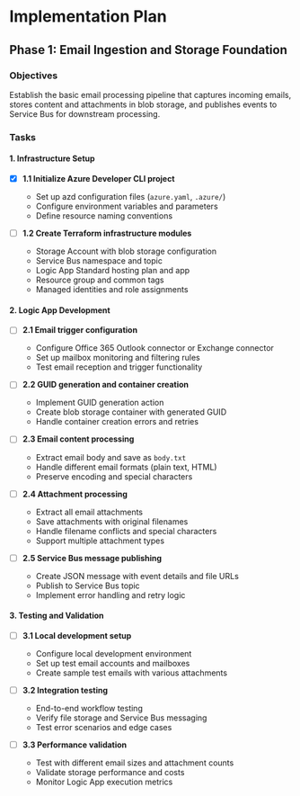 # Implementation Plan

## Phase 1: Email Ingestion and Storage Foundation

### Objectives
Establish the basic email processing pipeline that captures incoming emails, stores content and attachments in blob storage, and publishes events to Service Bus for downstream processing.

### Tasks

#### 1. Infrastructure Setup
- [x] **1.1 Initialize Azure Developer CLI project**
  - Set up azd configuration files (`azure.yaml`, `.azure/`)
  - Configure environment variables and parameters
  - Define resource naming conventions

- [ ] **1.2 Create Terraform infrastructure modules**
  - Storage Account with blob storage configuration
  - Service Bus namespace and topic
  - Logic App Standard hosting plan and app
  - Resource group and common tags
  - Managed identities and role assignments

#### 2. Logic App Development
- [ ] **2.1 Email trigger configuration**
  - Configure Office 365 Outlook connector or Exchange connector
  - Set up mailbox monitoring and filtering rules
  - Test email reception and trigger functionality

- [ ] **2.2 GUID generation and container creation**
  - Implement GUID generation action
  - Create blob storage container with generated GUID
  - Handle container creation errors and retries

- [ ] **2.3 Email content processing**
  - Extract email body and save as `body.txt`
  - Handle different email formats (plain text, HTML)
  - Preserve encoding and special characters

- [ ] **2.4 Attachment processing**
  - Extract all email attachments
  - Save attachments with original filenames
  - Handle filename conflicts and special characters
  - Support multiple attachment types

- [ ] **2.5 Service Bus message publishing**
  - Create JSON message with event details and file URLs
  - Publish to Service Bus topic
  - Implement error handling and retry logic

#### 3. Testing and Validation
- [ ] **3.1 Local development setup**
  - Configure local development environment
  - Set up test email accounts and mailboxes
  - Create sample test emails with various attachments

- [ ] **3.2 Integration testing**
  - End-to-end workflow testing
  - Verify file storage and Service Bus messaging
  - Test error scenarios and edge cases

- [ ] **3.3 Performance validation**
  - Test with different email sizes and attachment counts
  - Validate storage performance and costs
  - Monitor Logic App execution metrics

